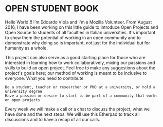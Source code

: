# OPEN STUDENT BOOK

Hello World!!! I'm Edoardo Viola and I'm a Mozilla Volunteer. From August 2016, I have been working on this little guide to introduce Open Projects and Open Source to students of all faculties in Italian universities. It's important to show them the potential of working in an open community and to demonstrate why doing so is important, not just for the individual but for humanity as a whole.

This project can also serve as a good starting place for those who are interested in learning how to work collaboratively, mixing our passions and skills to build an open project. Feel free to make any suggestions about the project's goals here; our method of working is meant to be inclusive to everyone.
What you need to contribute

    Be a student, teacher or researcher or PhD at a university, or hold a university degree
    Have a passion or desire to start to be part of a community that works on open projects

Every week we will make a call or a chat to discuss the project, what we have done and the next steps. We will use this Etherpad to track all discussions and to have a recap of all our calls.
